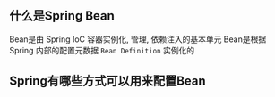 ## 什么是Spring Bean
Bean是由 Spring IoC 容器实例化, 管理, 依赖注入的基本单元
Bean是根据 Spring 内部的配置元数据 `Bean Definition` 实例化的

## Spring有哪些方式可以用来配置Bean

